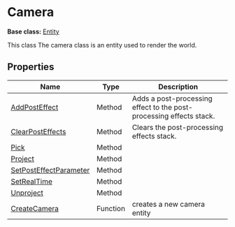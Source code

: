 # Camera

**Base class:** [Entity](Entity.md)

This class The camera class is an entity used to render the world.

## Properties

| Name | Type | Description |
| ----- | ----- | ----- |
| [AddPostEffect](Camera_AddPostEffect.md) | Method | Adds a post-processing effect to the post-processing effects stack. | 
| [ClearPostEffects](ClearPostEffects.md) | Method | Clears the post-processing effects stack. |
| [Pick](Camera_Pick.md) | Method | |
| [Project](Camera_Project.md) | Method | |
| [SetPostEffectParameter](Camera_SetPostEffectParameter.md) | Method | |
| [SetRealTime](Camera_SetRealTime.md) | Method | |
| [Unproject](Camera_Unproject.md) | Method | |
| [CreateCamera](CreateCamera.md) | Function | creates a new camera entity |
